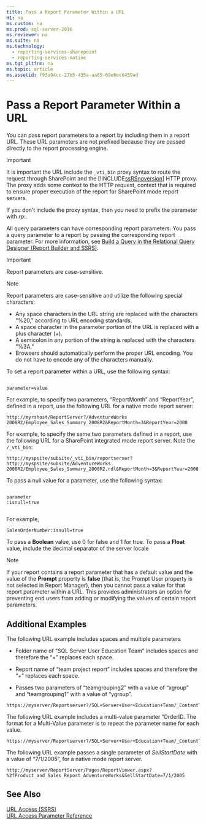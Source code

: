 ```yaml
---
title: Pass a Report Parameter Within a URL
H1: na
ms.custom: na
ms.prod: sql-server-2016
ms.reviewer: na
ms.suite: na
ms.technology: 
  - reporting-services-sharepoint
  - reporting-services-native
ms.tgt_pltfrm: na
ms.topic: article
ms.assetid: f93a94cc-27b5-435a-aa85-69e6ec6459ad
---
```

# Pass a Report Parameter Within a URL
  You can pass report parameters to a report by including them in a report URL. These URL parameters are not prefixed because they are passed directly to the report processing engine.  
  
> [!IMPORTANT]  
>  It is important the URL include the `_vti_bin` proxy syntax to route the request through SharePoint and the [!INCLUDE[ssRSnoversion](../../Topics/TopicNameContainA/includes/ssRSnoversion_md.md)] HTTP proxy. The proxy adds some context to the HTTP request, context that is required to ensure proper execution of the report for SharePoint mode report servers.  
>   
>  If you don’t include the proxy syntax, then you need to prefix the parameter with *rp:*.  
  
 All query parameters can have corresponding report parameters. You pass a query parameter to a report by passing the corresponding report parameter. For more information, see [Build a Query in the Relational Query Designer &#40;Report Builder and SSRS&#41;](../../Topics/TopicNameContainA/Build-a-Query-in-the-Relational-Query-Designer--Report-Builder-and-SSRS-.md).  
  
> [!IMPORTANT]  
>  Report parameters are case-sensitive.  
  
> [!NOTE]  
>  Report parameters are case-sensitive and utilize the following special characters:  
>   
>  -   Any space characters in the URL string are replaced with the characters "%20," according to URL encoding standards.  
> -   A space character in the parameter portion of the URL is replaced with a plus character (+).  
> -   A semicolon in any portion of the string is replaced with the characters "%3A."  
> -   Browsers should automatically perform the proper URL encoding. You do not have to encode any of the characters manually.  
  
 To set a report parameter within a URL, use the following syntax:  
  
```  
  
parameter=value  
```  
  
 For example, to specify two parameters, “ReportMonth” and “ReportYear”, defined in a report, use the following URL for a native mode report server:  
  
```  
http://myrshost/ReportServer?/AdventureWorks 2008R2/Employee_Sales_Summary_2008R2&ReportMonth=3&ReportYear=2008  
```  
  
 For example, to specify the same two parameters defined in a report, use the following URL for a SharePoint integrated mode report server. Note the `/_vti_bin`:  
  
```  
http://myspsite/subsite/_vti_bin/reportserver?http://myspsite/subsite/AdventureWorks 2008R2/Employee_Sales_Summary_2008R2.rdl&ReportMonth=3&ReportYear=2008  
```  
  
 To pass a null value for a parameter, use the following syntax:  
  
```  
  
parameter  
:isnull=true  
  
```  
  
 For example,  
  
```  
SalesOrderNumber:isnull=true  
```  
  
 To pass a **Boolean** value, use 0 for false and 1 for true. To pass a **Float** value, include the decimal separator of the server locale  
  
> [!NOTE]  
>  If your report contains a report parameter that has a default value and the value of the **Prompt** property is **false** (that is, the Prompt User property is not selected in Report Manager), then you cannot pass a value for that report parameter within a URL. This provides administrators an option for preventing end users from adding or modifying the values of certain report parameters.  
  
##  <a name="bkmk_examples"></a> Additional Examples  
 The following URL example includes spaces and multiple parameters  
  
-   Folder name of “SQL Server User Education Team” includes spaces and therefore the “+” replaces each space.  
  
-   Report name of “team project report” includes spaces and therefore the “+” replaces each space.  
  
-   Passes two parameters of “teamgrouping2” with a value of “xgroup” and “teamgrouping1” with a value of “ygroup”.  
  
```  
https://myserver/Reportserver?/SQL+Server+User+Education+Team/_ContentTeams/folder123/team+project+report&teamgrouping2=xgroup&teamgrouping1=ygroup  
```  
  
 The following URL example includes a multi-value parameter ”OrderID. The format for a Multi-Value parameter is to repeat the parameter name for each value.  
  
```  
https://myserver/Reportserver?/SQL+Server+User+Education+Team/_ContentTeams/folder123/team+project+report&teamgrouping2=xgroup&teamgrouping1=ygroup&OrderID=747&OrderID=787&OrderID=12  
```  
  
 The following URL example passes a single parameter of *SellStartDate* with a value of “7/1/2005”, for a native mode report server.  
  
```  
http://myserver/ReportServer/Pages/ReportViewer.aspx?%2fProduct_and_Sales_Report_AdventureWorks&SellStartDate=7/1/2005  
```  
  
## See Also  
 [URL Access &#40;SSRS&#41;](../../Topics/TopicNameNotContainA/URL-Access--SSRS-.md)   
 [URL Access Parameter Reference](../../Topics/TopicNameNotContainA/URL-Access-Parameter-Reference.md)  
  
  